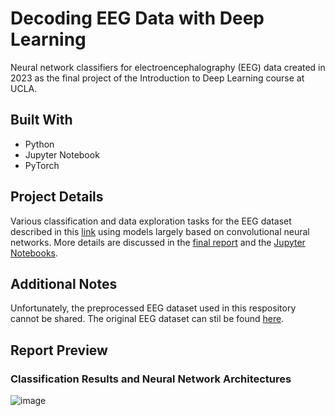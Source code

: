 # Decoding EEG Data with Deep Learning

Neural network classifiers for electroencephalography (EEG) data created in 2023 as the final project of the Introduction to Deep Learning course at UCLA.

## Built With

* Python
* Jupyter Notebook
* PyTorch

## Project Details

Various classification and data exploration tasks for the EEG dataset described in this [link](https://bbci.de/competition/iv/desc_2a.pdf) using models largely based on convolutional neural networks. More details are discussed in the [final report](https://github.com/abrahamcanafe/eeg-classifier/blob/main/Decoding_EEG_Data_with_Deep_Learning.pdf) and the [Jupyter Notebooks](https://github.com/abrahamcanafe/eeg-classifier/tree/main/eeg-classifier).

## Additional Notes

Unfortunately, the preprocessed EEG dataset used in this respository cannot be shared. The original EEG dataset can stil be found [here](https://bbci.de/competition/iv/desc_2a.pdf).

## Report Preview
<!-- ### Front Page -->
<!-- ![image](https://github.com/abrahamcanafe/eeg-classifier/assets/77762514/cd994281-6998-4d92-9a4c-256b63b11a05) -->
### Classification Results and Neural Network Architectures
![image](https://github.com/abrahamcanafe/eeg-classifier/assets/77762514/d67c99f5-00ec-435b-b816-5075f05236ee)
